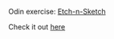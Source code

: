 Odin exercise: [Etch-n-Sketch](https://www.theodinproject.com/lessons/foundations-etch-a-sketch)

Check it out [here](https://bjahnke.github.io/odin-etch-n-sketch/)

